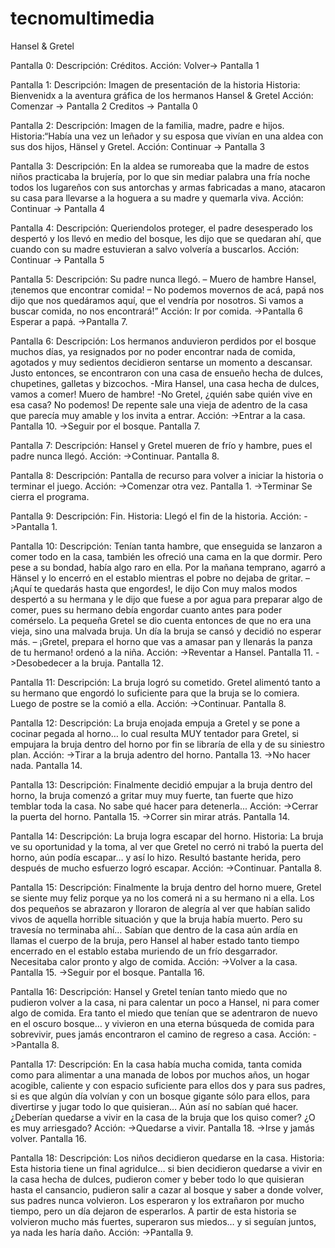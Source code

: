 # tecnomultimedia
Hansel & Gretel

Pantalla 0: 
Descripción: Créditos.
  Acción:
    Volver-> Pantalla 1

Pantalla 1: 
Descripción: Imagen de presentación de la historia 
  Historia: Bienvenidx a la aventura gráfica de los hermanos Hansel & Gretel
    Acción: 
      Comenzar 
        -> Pantalla 2
      Creditos 
        -> Pantalla 0

Pantalla 2: 
  Descripción: Imagen de la familia, madre, padre e hijos.
  Historia:“Había una vez un leñador y su esposa que vivían en una aldea con sus dos hijos, Hänsel y Gretel. 
  Acción: 
    Continuar 
      -> Pantalla 3

Pantalla 3: 
  Descripción: En la aldea se rumoreaba que la madre de estos niños practicaba la brujería, por lo que sin mediar palabra una fría
  noche todos los lugareños con sus antorchas y armas fabricadas a mano, atacaron su casa para llevarse a la hoguera a su madre y quemarla viva. 
  	    Acción:
           Continuar 
            -> Pantalla 4

Pantalla 4: 
Descripción: Queriendolos proteger, el padre desesperado los despertó y los llevó en
  medio del bosque, les dijo que se quedaran ahí, que cuando con su madre
  estuvieran a salvo volvería a buscarlos.
    Acción:
      Continuar 
        -> Pantalla 5

Pantalla 5:
Descripción: Su padre nunca llegó. 
  – Muero de hambre Hansel, ¡tenemos que encontrar comida! 
  – No podemos movernos de acá, papá nos dijo que nos quedáramos aquí, que el vendría por nosotros. Si vamos a buscar comida, no nos encontrará!”
    Acción: 
      Ir por comida.
        ->Pantalla 6
      Esperar a papá.
        ->Pantalla 7.

Pantalla 6:
Descripción: Los hermanos anduvieron perdidos por el bosque muchos días, ya resignados por no poder encontrar nada de comida, agotados y muy sedientos decidieron sentarse un momento a descansar. Justo entonces, se encontraron con una casa de ensueño hecha de dulces, chupetines, galletas y bizcochos. -Mira Hansel, una casa hecha de dulces, vamos a comer! Muero de hambre! 
-No Gretel, ¿quién sabe quién vive en esa casa? No podemos! De repente sale una vieja de adentro de la casa que parecía muy amable y los invita a entrar.
      Acción: 
            ->Entrar a la casa.
                Pantalla 10.
            ->Seguir por el bosque.
                Pantalla 7.

Pantalla 7: 
Descripción: Hansel y Gretel mueren de frío y hambre, pues el padre nunca llegó.
      Acción: 
            ->Continuar.
                Pantalla 8.

Pantalla 8: 
Descripción: Pantalla de recurso para volver a iniciar la historia o terminar el juego.
 	     Acción: 
            ->Comenzar otra vez.
                Pantalla 1.
            ->Terminar
                Se cierra el programa.

Pantalla 9: 
Descripción: Fin. Historia: Llegó el fin de la historia.
      Acción:
            ->Pantalla 1.

Pantalla 10:
 Descripción: Tenían tanta hambre, que enseguida se lanzaron a comer todo en la casa, también les ofreció una cama en la que dormir. Pero pese a su bondad, había algo raro en ella. Por la mañana temprano, agarró a Hänsel y lo encerró en el establo mientras el pobre no dejaba de gritar. 
 – ¡Aquí te quedarás hasta que engordes!, le dijo Con muy malos modos despertó a su hermana y le dijo que fuese a por agua para preparar algo de comer, pues su hermano debía engordar cuanto antes para poder comérselo. La pequeña Gretel se dio cuenta entonces de que no era una vieja, sino una malvada bruja. Un día la bruja se cansó y decidió no esperar más. 
 – ¡Gretel, prepara el horno que vas a amasar pan y llenarás la panza de tu hermano! ordenó a la niña.
   	   Acción:
         ->Reventar a Hansel.
            Pantalla 11.
        ->Desobedecer a la bruja.
            Pantalla 12.

Pantalla 11: 
Descripción: La bruja logró su cometido. Gretel alimentó tanto a su hermano que engordó lo suficiente para que la bruja se lo comiera. Luego de postre se la comió a ella.
      Acción:
        ->Continuar.
            Pantalla 8.

Pantalla 12: 
Descripción: La bruja enojada empuja a Gretel y se pone a cocinar pegada al horno… lo cual resulta MUY tentador para Gretel, si empujara la bruja dentro del horno por fin se libraría de ella y de su siniestro plan.
      Acción:
        ->Tirar a la bruja adentro del horno.
              Pantalla 13.
        ->No hacer nada.
              Pantalla 14.

Pantalla 13: 
Descripción: Finalmente decidió empujar a la bruja dentro del horno, la bruja comenzó a gritar muy muy fuerte, tan fuerte que hizo temblar toda la casa. No sabe qué hacer para detenerla... 
      Acción:
        ->Cerrar la puerta del horno.
                  Pantalla 15.
        ->Correr sin mirar atrás.
                  Pantalla 14.

Pantalla 14: 
Descripción: La bruja logra escapar del horno. Historia: La bruja ve su oportunidad y la toma, al ver que Gretel no cerró ni trabó la puerta del horno, aún podía escapar… y así lo hizo. Resultó bastante herida, pero después de mucho esfuerzo logró escapar.
        Acción:
        ->Continuar.
            Pantalla 8.

Pantalla 15:
Descripción: Finalmente la bruja dentro del horno muere, Gretel se siente muy feliz porque ya no los comerá ni a su hermano ni a ella. Los dos pequeños se abrazaron y lloraron de alegría al ver que habían salido vivos de aquella horrible situación y que la bruja había muerto. Pero su travesía no terminaba ahí… Sabían que dentro de la casa aún ardía en llamas el cuerpo de la bruja, pero Hansel al haber estado tanto tiempo encerrado en el establo estaba muriendo de un frío desgarrador. Necesitaba calor pronto y algo de comida.
         Acción:
            ->Volver a la casa.
                Pantalla 15.
            ->Seguir por el bosque.
                Pantalla 16.

Pantalla 16: 
Descripción: Hansel y Gretel tenían tanto miedo que no pudieron volver a la casa, ni para calentar un poco a Hansel, ni para comer algo de comida. Era tanto el miedo que tenían que se adentraron de nuevo en el oscuro bosque… y vivieron en una eterna búsqueda de comida para sobrevivir, pues jamás encontraron el camino de regreso a casa.
        Acción:
          ->Pantalla 8.

Pantalla 17: 
Descripción: En la casa había mucha comida, tanta comida como para alimentar a una manada de lobos por muchos años, un hogar acogible, caliente y con espacio suficiente para ellos dos y para sus padres, si es que algún día volvían y con un bosque gigante sólo para ellos, para divertirse y jugar todo lo que quisieran… Aún así no sabían qué hacer. ¿Deberían quedarse a vivir en la casa de la bruja que los quiso comer? ¿O es muy arriesgado?
        Acción:
             ->Quedarse a vivir.
                Pantalla 18.
             ->Irse y jamás volver.
                Pantalla 16.

Pantalla 18: Descripción: Los niños decidieron quedarse en la casa. Historia: Esta historia tiene un final agridulce… si bien decidieron quedarse a vivir en la casa hecha de dulces, pudieron comer y beber todo lo que quisieran hasta el cansancio, pudieron salir a cazar al bosque y saber a donde volver, sus padres nunca volvieron. Los esperaron y los extrañaron por mucho tiempo, pero un día dejaron de esperarlos. A partir de esta historia se volvieron mucho más fuertes, superaron sus miedos… y si seguían juntos, ya nada les haría daño.
       Acción:
           ->Pantalla 9.
